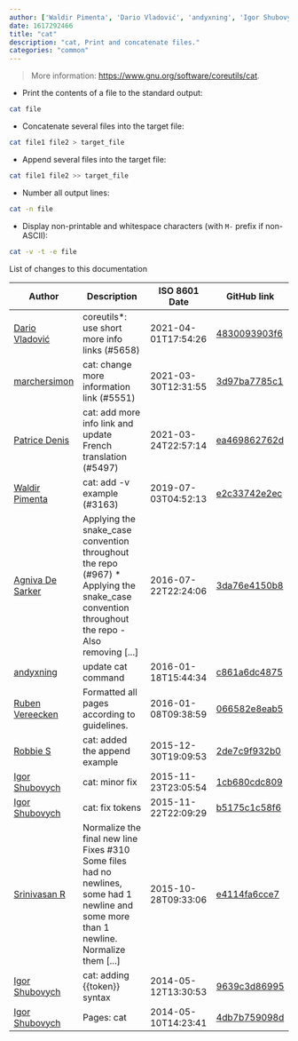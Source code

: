 ```yaml
---
author: ['Waldir Pimenta', 'Dario Vladović', 'andyxning', 'Igor Shubovych', 'Agniva De Sarker', 'Srinivasan R', 'Ruben Vereecken', 'Robbie S', 'Patrice Denis', 'marchersimon']
date: 1617292466
title: "cat"
description: "cat, Print and concatenate files."
categories: "common"
---
```

> More information: <https://www.gnu.org/software/coreutils/cat>.

- Print the contents of a file to the standard output:

```bash
cat file
```

- Concatenate several files into the target file:

```bash
cat file1 file2 > target_file
```

- Append several files into the target file:

```bash
cat file1 file2 >> target_file
```

- Number all output lines:

```bash
cat -n file
```

- Display non-printable and whitespace characters (with `M-` prefix if non-ASCII):

```bash
cat -v -t -e file
```
List of changes to this documentation


Author | Description | ISO 8601 Date | GitHub link
------|-----|-----|-----
[Dario Vladović](mailto:d.vladimyr@gmail.com) | coreutils*: use short more info links (#5658) | 2021-04-01T17:54:26 | [4830093903f6](https://github.com/tldr-pages/tldr/commit/4830093903f66ccf3ebbc2ecf477286e45edac59)
[marchersimon](mailto:50295997+marchersimon@users.noreply.github.com) | cat: change more information link (#5551) | 2021-03-30T12:31:55 | [3d97ba7785c1](https://github.com/tldr-pages/tldr/commit/3d97ba7785c175e55c9c9ac06f1f20b08837ea5d)
[Patrice Denis](mailto:patrice.denis@gmail.com) | cat: add more info link and update French translation (#5497) | 2021-03-24T22:57:14 | [ea469862762d](https://github.com/tldr-pages/tldr/commit/ea469862762d2762a6a81a0cf85210b057195c6c)
[Waldir Pimenta](mailto:waldyrious@gmail.com) | cat: add -v example (#3163) | 2019-07-03T04:52:13 | [e2c33742e2ec](https://github.com/tldr-pages/tldr/commit/e2c33742e2ec8b0eb4275cc2e0e334c6fcb7f37c)
[Agniva De Sarker](mailto:agnivade@yahoo.co.in) | Applying the snake_case convention throughout the repo (#967) * Applying the snake_case convention throughout the repo - Also removing [...] | 2016-07-22T22:24:06 | [3da76e4150b8](https://github.com/tldr-pages/tldr/commit/3da76e4150b8631fd74aabfcc953cc23731b6bb8)
[andyxning](mailto:andy.xning@gmail.com) | update cat command | 2016-01-18T15:44:34 | [c861a6dc4875](https://github.com/tldr-pages/tldr/commit/c861a6dc4875b9252357db35971bc96a08e5dee1)
[Ruben Vereecken](mailto:rubenvereecken@gmail.com) | Formatted all pages according to guidelines. | 2016-01-08T09:38:59 | [066582e8eab5](https://github.com/tldr-pages/tldr/commit/066582e8eab57bce9861cc8d379e158d61f1cc95)
[Robbie S](mailto:robbie@selwynsoftware.com) | cat: added the append example | 2015-12-30T19:09:53 | [2de7c9f932b0](https://github.com/tldr-pages/tldr/commit/2de7c9f932b0c69abeaa0e6ae12eace2124f2edf)
[Igor Shubovych](mailto:igor.shubovych@gmail.com) | cat: minor fix | 2015-11-23T23:05:54 | [1cb680cdc809](https://github.com/tldr-pages/tldr/commit/1cb680cdc809af03e0dac74c0d44e8238cede889)
[Igor Shubovych](mailto:igor.shubovych@gmail.com) | cat: fix tokens | 2015-11-22T22:09:29 | [b5175c1c58f6](https://github.com/tldr-pages/tldr/commit/b5175c1c58f6819bef7fae34fc07ca9d36ed6da0)
[Srinivasan R](mailto:srinivasanr@gmail.com) | Normalize the final new line Fixes #310 Some files had no newlines, some had 1 newline and some more than 1 newline. Normalize them [...] | 2015-10-28T09:33:06 | [e4114fa6cce7](https://github.com/tldr-pages/tldr/commit/e4114fa6cce7339425809afef817b06e872d7ca7)
[Igor Shubovych](mailto:igor.shubovych@gmail.com) | cat: adding {{token}} syntax | 2014-05-12T13:30:53 | [9639c3d86995](https://github.com/tldr-pages/tldr/commit/9639c3d86995e408883412aafbde06d7ab5e3a20)
[Igor Shubovych](mailto:igor.shubovych@gmail.com) | Pages: cat | 2014-05-10T14:23:41 | [4db7b759098d](https://github.com/tldr-pages/tldr/commit/4db7b759098dd481ebc47832604912b35b832b1f)

